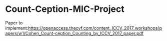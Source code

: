 # Count-Ception-MIC-Project
Paper to implement:https://openaccess.thecvf.com/content_ICCV_2017_workshops/papers/w1/Cohen_Count-ception_Counting_by_ICCV_2017_paper.pdf
